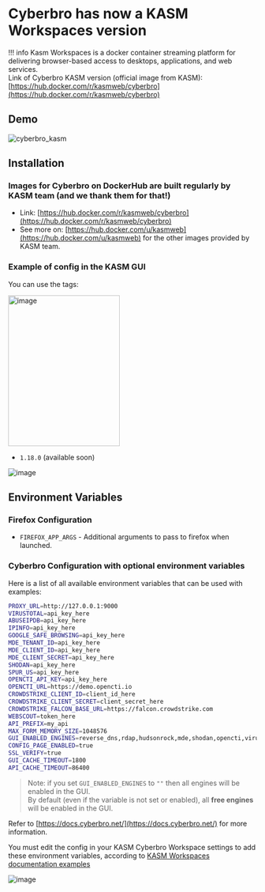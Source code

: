 # Cyberbro has now a KASM Workspaces version

!!! info
    Kasm Workspaces is a docker container streaming platform for delivering browser-based access to desktops, applications, and web services.  
    Link of Cyberbro KASM version (official image from KASM): [https://hub.docker.com/r/kasmweb/cyberbro](https://hub.docker.com/r/kasmweb/cyberbro)

## Demo

![cyberbro_kasm](https://github.com/user-attachments/assets/c07cf40f-2018-455c-9f37-1c96832e9924)

## Installation

### Images for Cyberbro on DockerHub are built regularly by KASM team (and we thank them for that!)

* Link: [https://hub.docker.com/r/kasmweb/cyberbro](https://hub.docker.com/r/kasmweb/cyberbro)
* See more on: [https://hub.docker.com/u/kasmweb](https://hub.docker.com/u/kasmweb) for the other images provided by KASM team.

### Example of config in the KASM GUI

You can use the tags: 

<img width="226" height="305" alt="image" src="https://github.com/user-attachments/assets/bb77942e-63e9-4021-b0b5-aa63f6da6cd7" />

- `1.18.0` (available soon)

![image](https://github.com/user-attachments/assets/f6ffb648-e161-4c59-9359-51183b0b0ca0)

## Environment Variables

### Firefox Configuration

* `FIREFOX_APP_ARGS` - Additional arguments to pass to firefox when launched.

### Cyberbro Configuration with optional environment variables

Here is a list of all available environment variables that can be used with examples:

```bash
PROXY_URL=http://127.0.0.1:9000
VIRUSTOTAL=api_key_here
ABUSEIPDB=api_key_here
IPINFO=api_key_here
GOOGLE_SAFE_BROWSING=api_key_here
MDE_TENANT_ID=api_key_here
MDE_CLIENT_ID=api_key_here
MDE_CLIENT_SECRET=api_key_here
SHODAN=api_key_here
SPUR_US=api_key_here
OPENCTI_API_KEY=api_key_here
OPENCTI_URL=https://demo.opencti.io
CROWDSTRIKE_CLIENT_ID=client_id_here
CROWDSTRIKE_CLIENT_SECRET=client_secret_here
CROWDSTRIKE_FALCON_BASE_URL=https://falcon.crowdstrike.com
WEBSCOUT=token_here
API_PREFIX=my_api
MAX_FORM_MEMORY_SIZE=1048576
GUI_ENABLED_ENGINES=reverse_dns,rdap,hudsonrock,mde,shodan,opencti,virustotal
CONFIG_PAGE_ENABLED=true
SSL_VERIFY=true
GUI_CACHE_TIMEOUT=1800
API_CACHE_TIMEOUT=86400
```

> Note: if you set `GUI_ENABLED_ENGINES` to `""` then all engines will be enabled in the GUI.  
> By default (even if the variable is not set or enabled), all **free engines** will be enabled in the GUI.

Refer to [https://docs.cyberbro.net/](https://docs.cyberbro.net/) for more information.

You must edit the config in your KASM Cyberbro Workspace settings to add these environment variables, according to [KASM Workspaces documentation examples](https://kasmweb.com/docs/latest/guide/workspaces.html#examples)

![image](https://github.com/user-attachments/assets/33125248-31e8-4315-a772-e0546a8be659)

